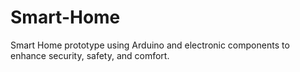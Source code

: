 # Smart-Home
Smart Home prototype using Arduino and electronic components to enhance security, safety, and comfort.
